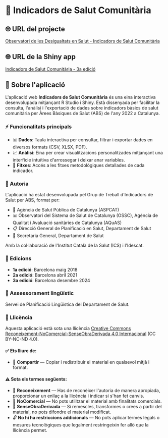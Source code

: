 # 🏥 Indicadors de Salut Comunitària

## 🌐 URL del projecte

[Observatori de les Desigualtats en Salut - Indicadors de Salut Comunitària](http://observatorisalut.gencat.cat/ca/observatori-desigualtats-salut/indicadors_comunitaria/)

## 🌐 URL de la Shiny app

[Indicadors de Salut Comunitària - 3a edició](https://raul-datexbio.shinyapps.io/indicadors-salut-comunitaria/)

## 📝 Sobre l'aplicació

L'aplicació web **Indicadors de Salut Comunitària** és una eina interactiva desenvolupada mitjançant R Studio i Shiny. Està dissenyada per facilitar la consulta, l'anàlisi i l'exportació de dades sobre indicadors bàsics de salut comunitària per Àrees Bàsiques de Salut (ABS) de l'any 2022 a Catalunya.

### ⚡ Funcionalitats principals

* 📊 **Dades**: Taula interactiva per consultar, filtrar i exportar dades en diversos formats (CSV, XLSX, PDF).
* 📈 **Anàlisi**: Eina per crear visualitzacions personalitzades mitjançant una interfície intuïtiva d'arrossegar i deixar anar variables.
* 📄 **Fitxes**: Accés a les fitxes metodològiques detallades de cada indicador.

### 👥 Autoria

L'aplicació ha estat desenvolupada pel Grup de Treball d'Indicadors de Salut per ABS, format per:

* 🏥 Agència de Salut Pública de Catalunya (ASPCAT)
* 📊 Observatori del Sistema de Salut de Catalunya (OSSC), Agència de Qualitat i Avaluació sanitàries de Catalunya (AQuAS)
* 📋 Direcció General de Planificació en Salut, Departament de Salut
* 📝 Secretaria General, Departament de Salut

Amb la col·laboració de l'Institut Català de la Salut (ICS) i l'Idescat.

### 📅 Edicions

* **1a edició**: Barcelona maig 2018
* **2a edició**: Barcelona abril 2021
* **3a edició**: Barcelona desembre 2024

### 📖 Assessorament lingüístic

Servei de Planificació Lingüística del Departament de Salut.

### 📜 Llicència

Aquesta aplicació està sota una llicència [Creative Commons Reconeixement-NoComercial-SenseObraDerivada 4.0 Internacional](https://creativecommons.org/licenses/by-nc-nd/4.0/deed.ca) (CC BY-NC-ND 4.0).

#### ✅ Ets lliure de:
* 🔗 **Compartir** — Copiar i redistribuir el material en qualsevol mitjà i format.

#### ⚠️ Sota els termes següents:
* 📛 **Reconeixement** — Has de reconèixer l'autoria de manera apropiada, proporcionar un enllaç a la llicència i indicar si s'han fet canvis.
* 🚫 **NoComercial** — No pots utilitzar el material amb finalitats comercials.
* 🚷 **SenseObraDerivada** — Si remescles, transformes o crees a partir del material, no pots difondre el material modificat.
* 🔓 **No hi ha restriccions addicionals** — No pots aplicar termes legals o mesures tecnològiques que legalment restringeixin fer allò que la llicència permet.
